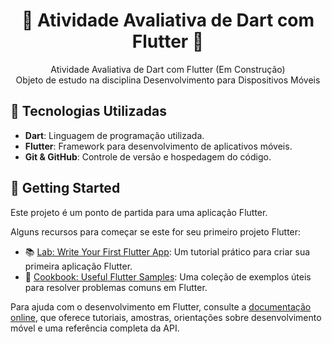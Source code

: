 <h1 align="center">📱 Atividade Avaliativa de Dart com Flutter 📱</h1>

<p align="center">
  Atividade Avaliativa de Dart com Flutter (Em Construção) <br/>
  Objeto de estudo na disciplina Desenvolvimento para Dispositivos Móveis <br/>
</p>

## 🚀 Tecnologias Utilizadas

- **Dart**: Linguagem de programação utilizada.
- **Flutter**: Framework para desenvolvimento de aplicativos móveis.
- **Git & GitHub**: Controle de versão e hospedagem do código.

## 🏁 Getting Started

Este projeto é um ponto de partida para uma aplicação Flutter.

Alguns recursos para começar se este for seu primeiro projeto Flutter:

- 📚 [Lab: Write Your First Flutter App](https://docs.flutter.dev/get-started/codelab): Um tutorial prático para criar sua primeira aplicação Flutter.
- 🍲 [Cookbook: Useful Flutter Samples](https://docs.flutter.dev/cookbook): Uma coleção de exemplos úteis para resolver problemas comuns em Flutter.

Para ajuda com o desenvolvimento em Flutter, consulte a [documentação online](https://docs.flutter.dev/), que oferece tutoriais, amostras, orientações sobre desenvolvimento móvel e uma referência completa da API.

